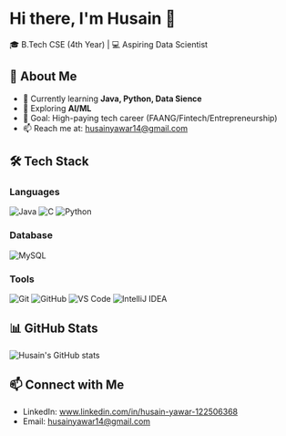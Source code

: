 # Hi there, I'm Husain 👋

🎓 B.Tech CSE (4th Year) | 💻 Aspiring Data Scientist

## 🚀 About Me
- 🌱 Currently learning **Java, Python, Data Sience**
- 🤖 Exploring **AI/ML**
- 🎯 Goal: High-paying tech career (FAANG/Fintech/Entrepreneurship)  
- 📫 Reach me at: husainyawar14@gmail.com  

## 🛠️ Tech Stack
### Languages
![Java](https://img.shields.io/badge/Java-orange?logo=java&logoColor=white)
![C](https://img.shields.io/badge/C-blue?logo=c&logoColor=white)
![Python](https://img.shields.io/badge/Python-yellow?logo=python&logoColor=white)

### Database
![MySQL](https://img.shields.io/badge/MySQL-blue?logo=mysql&logoColor=white)

### Tools
![Git](https://img.shields.io/badge/Git-black?logo=git&logoColor=white)
![GitHub](https://img.shields.io/badge/GitHub-grey?logo=github&logoColor=white)
![VS Code](https://img.shields.io/badge/VS%20Code-blue?logo=visualstudiocode&logoColor=white)
![IntelliJ IDEA](https://img.shields.io/badge/IntelliJ%20IDEA-purple?logo=intellijidea&logoColor=white)

## 📊 GitHub Stats
![Husain's GitHub stats](https://github-readme-stats.vercel.app/api?username=husainyawar&show_icons=true&theme=tokyonight)

## 📫 Connect with Me
- LinkedIn: www.linkedin.com/in/husain-yawar-122506368 
- Email: husainyawar14@gmail.com
